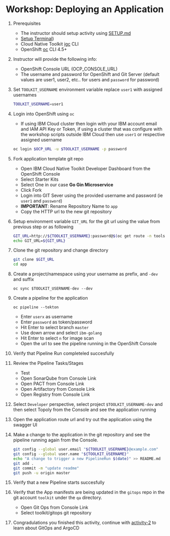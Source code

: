 # Workshop: Deploying an Application

1. Prerequisites
    - The instructor should setup activity using [SETUP.md](./SETUP.md)
    - [Setup Terminal](../CLI.md))
    - Cloud Native Toolkit [igc](https://www.npmjs.com/package/@ibmgaragecloud/cloud-native-toolkit-cli) CLI
    - OpenShift [oc](https://mirror.openshift.com/pub/openshift-v4/clients/oc/latest/) CLI 4.5+

1. Instructor will provide the following info:
    - OpenShift Console URL (OCP_CONSOLE_URL)
    - The username and password for OpenShift and Git Server (default values are user1, user2, etc.. for users and `password` for password)

1. Set `TOOLKIT_USERNAME` environment variable replace `user1` with assigned usernames
    ```bash
    TOOLKIT_USERNAME=user1
    ```

1. Login into OpenShift using `oc`
    - If using IBM Cloud cluster then login with your IBM account email and IAM API Key or Token, if using a cluster that was configure with the workshop scripts outside IBM Cloud then use `user1` or respective assigned username
    ```bash
    oc login $OCP_URL -u $TOOLKIT_USERNAME -p password
    ```

1. Fork application template git repo
    - Open IBM Cloud Native Toolkit Developer Dashboard from the OpenShift Console
    - Select Starter Kits
    - Select One in our case **Go Gin Microservice**
    - Click Fork
    - Login into GIT Sever using the provided username and password (ie `user1` and `password`)
    - **IMPORTANT**: Rename Repository Name to `app`
    - Copy the HTTP url to the new git repository

1. Setup environment variable `GIT_URL` for the git url using the value from previous step or as following
    ```bash
    GIT_URL=http://${TOOLKIT_USERNAME}:password@$(oc get route -n tools gogs --template='{{.spec.host}}')/$TOOLKIT_USERNAME/app
    echo GIT_URL=${GIT_URL}

    ```

1. Clone the git repository and change directory
    ```bash
    git clone $GIT_URL
    cd app

    ```

1. Create a project/namespace using your username as prefix, and `-dev` and suffix
    ```
    oc sync $TOOLKIT_USERNAME-dev --dev

    ```

1. Create a pipeline for the application
    ```
    oc pipeline --tekton
    ```
    - Enter `userx` as username
    - Enter `password` as token/password
    - Hit Enter to select branch `master`
    - Use down arrow and select `ibm-golang`
    - Hit Enter to select `n` for image scan
    - Open the url to see the pipeline running in the OpenShift Console

1. Verify that Pipeline Run completeled succesfully

1. Review the Pipeline Tasks/Stages
    - Test
    - Open SonarQube from Console Link
    - Open PACT from Console Link
    - Open Artifactory from Console Link
    - Open Registry from Console Link

1. Select `Developer` perspective, select project `$TOOLKIT_USERNAME-dev` and then select Topoly from the Console and see the application running

1. Open the application route url and try out the application using the swagger UI

1. Make a change to the application in the git repository and see the pipeline running again from the Console.
    ```bash
    git config --global user.email "${TOOLKIT_USERNAME}@example.com"
    git config --global user.name "${TOOLKIT_USERNAME}"
    echo "A change to trigger a new PipelineRun $(date)" >> README.md
    git add .
    git commit -m "update readme"
    git push -u origin master

    ```

1. Verify that a new Pipeline starts succesfully


1. Verify that the App manifests are being updated in the `gitops` repo in the git account `toolkit` under the `qa` directory.
    - Open Git Ops from Console Link
    - Select toolkit/gitops git repository

1. Congradulations you finished this activity, continue with [activity-2](../activity-2) to learn about GitOps and ArgoCD




